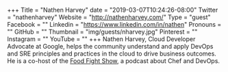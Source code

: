 +++
Title = "Nathen Harvey"
date = "2019-03-07T10:24:26-08:00"
Twitter = "nathenharvey"
Website = "http://nathenharvey.com/"
Type = "guest"
Facebook = ""
Linkedin = "https://www.linkedin.com/in/nathen"
Pronouns = ""
GitHub = ""
Thumbnail = "img/guests/nharvey.jpg"
Pinterest = ""
Instagram = ""
YouTube = ""
+++
Nathen Harvey, Cloud Developer Advocate at Google, helps the community understand and apply DevOps and SRE principles and practices in the cloud to drive business outcomes. He is a co-host of the [Food Fight Show](http://foodfightshow.org/), a podcast about Chef and DevOps.
